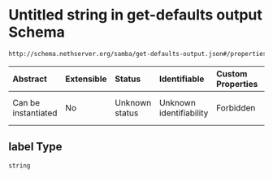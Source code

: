# Untitled string in get-defaults output Schema

```txt
http://schema.nethserver.org/samba/get-defaults-output.json#/properties/ipaddress_list/items/properties/label
```



| Abstract            | Extensible | Status         | Identifiable            | Custom Properties | Additional Properties | Access Restrictions | Defined In                                                                          |
| :------------------ | :--------- | :------------- | :---------------------- | :---------------- | :-------------------- | :------------------ | :---------------------------------------------------------------------------------- |
| Can be instantiated | No         | Unknown status | Unknown identifiability | Forbidden         | Allowed               | none                | [get-defaults-output.json\*](samba/get-defaults-output.json "open original schema") |

## label Type

`string`
